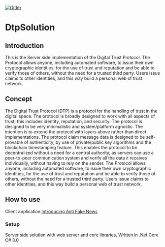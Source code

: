 [![Gitter](https://badges.gitter.im/DigitalTrustProtocol/FakeNewsApp.svg)](https://gitter.im/DigitalTrustProtocol/FakeNewsApp?utm_source=badge&utm_medium=badge&utm_campaign=pr-badge)

# DtpSolution

## Introduction
This is the Server side implementation of the Digital Trust Protocol.
The Protocol allows anyone, including automated software, to issue their own cryptographic identities, for the use of trust and reputation and be able to verify those of others, without the need for a trusted third party. Users issue claims to other identities, and this way build a personal web of trust network.

## Concept
The Digital Trust Protocol (DTP) is a protocol for the handling of trust in the digital space. The protocol is broadly designed to work with all aspects of trust; this includes identity, reputation, and security.
The protocol is designed to be very minimalistic and system/platform agnostic. The intention is to extend the protocol with layers above rather than direct implementations. The protocol claim message data is designed to be self-provable of authenticity, by use of private/public key algorithms and the blockchain timestamping feature. This enables the protocol to be decentralized without a need for a central authority, as servers can use a peer-to-peer communication system and verify all the data it receives individually, without having to rely on the sender.
The Protocol allows anyone, including automated software, to issue their own cryptographic identities, for the use of trust and reputation and be able to verify those of others, without the need for a trusted third party. Users issue claims to other identities, and this way build a personal web of trust network.

## How to use

Client application
[Introducing Anti Fake News](https://medium.com/@carstenkeutmann_96497/introducing-anti-fake-news-4a50cf273e6d)


### Setup

Server side solution with web server and core libraries, Written in .Net Core C# 3.0


